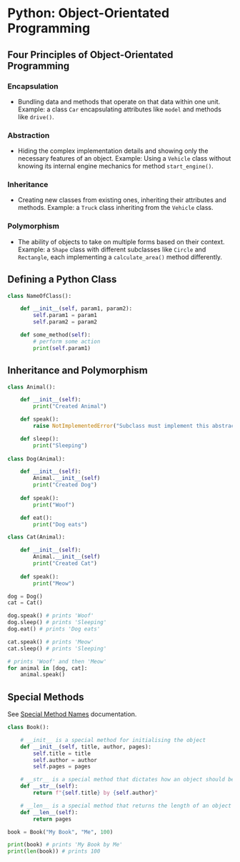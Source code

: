 # Python: Object-Orientated Programming

## Four Principles of Object-Orientated Programming

### Encapsulation

- Bundling data and methods that operate on that data within one unit. Example: a class `Car` encapsulating attributes like `model` and methods like `drive()`.

### Abstraction

- Hiding the complex implementation details and showing only the necessary features of an object. Example: Using a `Vehicle` class without knowing its internal engine mechanics for method `start_engine()`.

### Inheritance

- Creating new classes from existing ones, inheriting their attributes and methods. Example: a `Truck` class inheriting from the `Vehicle` class.

### Polymorphism

- The ability of objects to take on multiple forms based on their context. Example: a `Shape` class with different subclasses like `Circle` and `Rectangle`, each implementing a `calculate_area()` method differently.

## Defining a Python Class

```python
class NameOfClass():

    def __init__(self, param1, param2):
        self.param1 = param1
        self.param2 = param2

    def some_method(self):
        # perform some action
        print(self.param1)
```

## Inheritance and Polymorphism

```python
class Animal():

    def __init__(self):
        print("Created Animal")

    def speak():
        raise NotImplementedError("Subclass must implement this abstract method.")

    def sleep():
        print("Sleeping")
        
class Dog(Animal):

    def __init__(self):
        Animal.__init__(self)
        print("Created Dog")
        
    def speak():
        print("Woof")

    def eat():
        print("Dog eats")

class Cat(Animal):

    def __init__(self):
        Animal.__init__(self)
        print("Created Cat")
        
    def speak():
        print("Meow")

dog = Dog()
cat = Cat()

dog.speak() # prints 'Woof'
dog.sleep() # prints 'Sleeping'
dog.eat() # prints 'Dog eats'

cat.speak() # prints 'Meow'
cat.sleep() # prints 'Sleeping'

# prints 'Woof' and then 'Meow'
for animal in [dog, cat]:
    animal.speak()
```

## Special Methods

See [Special Method Names](https://docs.python.org/3/reference/datamodel.html#special-method-names) documentation.

```python
class Book():

    # __init__ is a special method for initialising the object
    def __init__(self, title, author, pages):
        self.title = title
        self.author = author
        self.pages = pages

    # __str__ is a special method that dictates how an object should be printed
    def __str__(self):
        return f"{self.title} by {self.author}"

    # __len__ is a special method that returns the length of an object
    def __len__(self):
        return pages

book = Book("My Book", "Me", 100)

print(book) # prints 'My Book by Me'
print(len(book)) # prints 100

```
